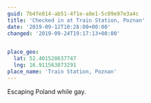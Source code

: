 ```yaml
---
guid: 7b4fe814-ab51-4f1e-a8e1-5c09e97e3a4c
title: 'Checked in at Train Station, Poznan'
date: '2019-09-12T10:28:00+00:00'
changed: '2019-09-24T19:17:13+00:00'


place_geo:
  lat: 52.401528637747
  lng: 16.911563873291
place_name: 'Train Station, Poznan'
---
```


Escaping Poland while gay. 
